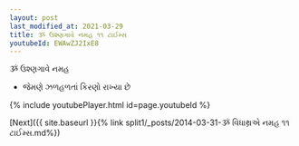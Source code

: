 ```yaml
---
layout: post
last_modified_at: 2021-03-29
title: ૐ ઉશ્ણગાવે નમહ ૧૧ ટાઈમ્સ
youtubeId: EWAwZJ2IxE8
---
```

 
 
 ૐ ઉશ્ણગાવે નમહ  
 
 -  જેમણે ઝળહળતાં કિરણો રાખ્યા છે 
 
  
 
  
 
 
 
 
 
 


{% include youtubePlayer.html id=page.youtubeId %}
 
[Next]({{ site.baseurl }}{% link  split1/_posts/2014-03-31-ૐ વિધાથ્રએ નમહ ૧૧ ટાઈમ્સ.md%})
 
